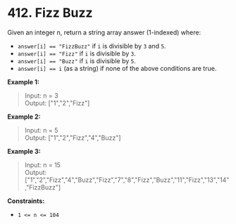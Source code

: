 # 412. Fizz Buzz

Given an integer n, return a string array answer (1-indexed) where:

- `answer[i] == "FizzBuzz"` if `i` is divisible by `3` and `5`.
- `answer[i] == "Fizz"` if `i` is divisible by `3`.
- `answer[i] == "Buzz"` if `i` is divisible by `5`.
- `answer[i] == i` (as a string) if none of the above conditions are true.


**Example 1:**

>Input: n = 3  
Output: ["1","2","Fizz"] 

**Example 2:**
>Input: n = 5  
Output: ["1","2","Fizz","4","Buzz"]  

**Example 3:**
>Input: n = 15  
Output: ["1","2","Fizz","4","Buzz","Fizz","7","8","Fizz","Buzz","11","Fizz","13","14","FizzBuzz"]

**Constraints:**
- ``1 <= n <= 104``